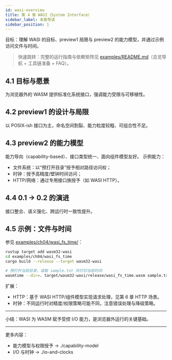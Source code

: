 ```yaml
---
id: wasi-overview
title: 第 4 章 WASI（System Interface）
sidebar_label: 本章导读
sidebar_position: 1
---
```


目标：理解 WASI 的目标、preview1 局限与 preview2 的能力模型，并通过示例访问文件与时间。

> 快速跳转：完整的运行指南与依赖矩阵见 [examples/README.md](https://github.com/Thneoly/beyond-wasm/blob/main/examples/README.md)（总览导航 + 工具链准备 + FAQ）。

## 4.1 目标与愿景

为浏览器外的 WASM 提供标准化系统接口，强调能力受限与可移植性。

## 4.2 preview1 的设计与局限

以 POSIX-ish 接口为主，命名空间割裂、能力粒度较粗、可组合性不足。

## 4.3 preview2 的能力模型

能力导向（capability-based）、接口类型统一、面向组件模型友好。
示例能力：
- 文件系统：以“预打开目录”授予相对路径访问权；
- 时钟：授予高精度/壁钟时间访问；
- HTTP/网络：通过专用接口族授予（如 WASI HTTP）。

## 4.4 0.1 → 0.2 的演进

接口整合、语义强化、跨运行时一致性提升。

## 4.5 示例：文件与时间
参见 [examples/ch04/wasi_fs_time/](https://github.com/Thneoly/beyond-wasm/tree/main/examples/ch04/wasi_fs_time)：

```bash
rustup target add wasm32-wasi
cd examples/ch04/wasi_fs_time
cargo build --release --target wasm32-wasi

# 预打开当前目录，读取 sample.txt 并打印当前时间
wasmtime --dir=. target/wasm32-wasi/release/wasi_fs_time.wasm sample.txt
```

扩展：
- HTTP：基于 WASI HTTP/组件模型实现请求处理，见第 6 章 HTTP 场景。
- 时钟：不同运行时对精度/权限策略可能不同，注意错误处理与降级策略。

---

小结：WASI 为 WASM 赋予受控 I/O 能力，是浏览器外运行的关键基础。

---

更多内容：
- 能力模型与权限授予 → ./capability-model
- I/O 与时钟 → ./io-and-clocks